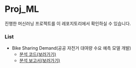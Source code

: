# Proj_ML
진행한 머신러닝 프로젝트를 이 레포지토리에서 확인하실 수 있습니다.

### List
- Bike Sharing Demand(공공 자전거 대여량 수요 예측 모델 개발)
  - [분석 코드(보러가기)](https://github.com/harrym8n/Proj_ML/blob/main/Bike_Sharing_Demand/Bike_Sharing_Demand_final.ipynb)
  - [분석 보고서(보러가기)](https://github.com/harrym8n/Proj_ML/blob/main/Bike_Sharing_Demand/Bike_Sharing_Demand_Analysis_Report.pdf)
